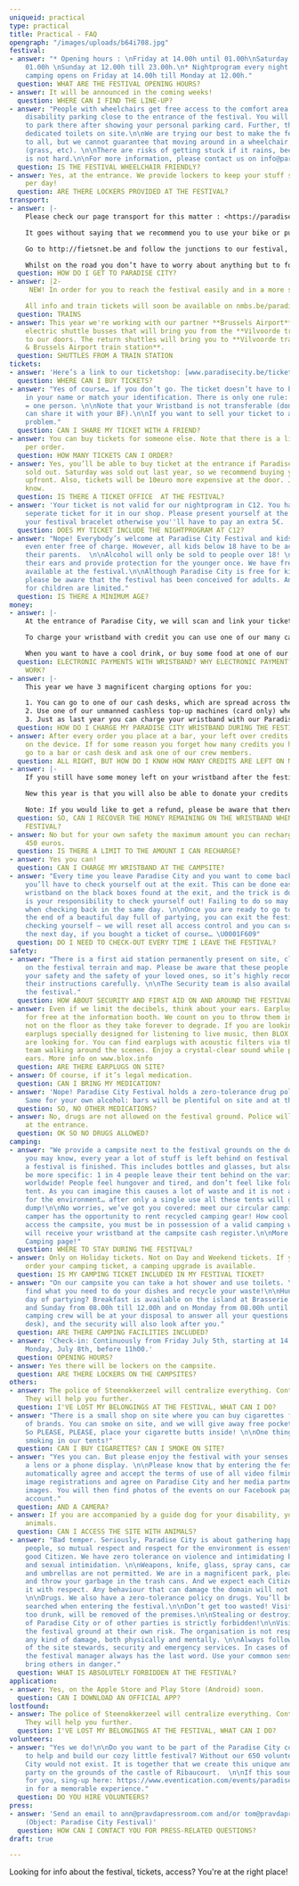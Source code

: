 ```yaml
---
uniqueid: practical
type: practical
title: Practical - FAQ
opengraph: "/images/uploads/b64i708.jpg"
festival:
- answer: "* Opening hours : \nFriday at 14.00h until 01.00h\nSaturday at 12.00h until
    01.00h \nSunday at 12.00h till 23.00h.\n* Nightprogram every night at C12\n* The
    camping opens on Friday at 14.00h till Monday at 12.00h."
  question: WHAT ARE THE FESTIVAL OPENING HOURS?
- answer: It will be announced in the coming weeks!
  question: WHERE CAN I FIND THE LINE-UP?
- answer: "People with wheelchairs get free access to the comfort area. There’s a
    disability parking close to the entrance of the festival. You will be allowed
    to park there after showing your personal parking card. Further, there will be
    dedicated toilets on site.\n\nWe are trying our best to make the festival accessible
    to all, but we cannot guarantee that moving around in a wheelchair will be easy
    (grass, etc). \n\nThere are risks of getting stuck if it rains, because the ground
    is not hard.\n\nFor more information, please contact us on info@paradisecity.be"
  question: IS THE FESTIVAL WHEELCHAIR FRIENDLY?
- answer: Yes, at the entrance. We provide lockers to keep your stuff safe, for €7-10
    per day!
  question: ARE THERE LOCKERS PROVIDED AT THE FESTIVAL?
transport:
- answer: |-
    Please check our page transport for this matter : <https://paradisecity.be/transport>

    It goes without saying that we recommend you to use your bike or public transport to get to the festival. The bike racks will be lit at night.

    Go to http://fietsnet.be and follow the junctions to our festival, from your location. Our festival is located in Perk, right next to junction 56.

    Whilst on the road you don’t have to worry about anything but to follow the signs on your chosen route to the festival.
  question: HOW DO I GET TO PARADISE CITY?
- answer: |2-
     NEW! In order for you to reach the festival easily and in a more sustainable way, Paradise City and NMBS/SNCB have joined forces and will offer discounted train tickets. There will also be extra night trains.

    All info and train tickets will soon be available on nmbs.be/paradisecity or sncb.be/paradisecity.
  question: TRAINS
- answer: This year we're working with our partner **Brussels Airport** who will provide
    electric shuttle busses that will bring you from the **Vilvoorde train station**
    to our doors. The return shuttles will bring you to **Vilvoorde train station
    & Brussels Airport train station**.
  question: SHUTTLES FROM A TRAIN STATION
tickets:
- answer: 'Here’s a link to our ticketshop: [www.paradisecity.be/tickets](www.paradisecity.be/tickets)'
  question: WHERE CAN I BUY TICKETS?
- answer: "Yes of course… if you don’t go. The ticket doesn’t have to be registered
    in your name or match your identification. There is only one rule: one ticket
    = one person. \n\nNote that your Wristband is not transferable (don’t think you
    can share it with your BF).\n\nIf you want to sell your ticket to a friend, no
    problem."
  question: CAN I SHARE MY TICKET WITH A FRIEND?
- answer: You can buy tickets for someone else. Note that there is a limit of 10 tickets
    per order.
  question: HOW MANY TICKETS CAN I ORDER?
- answer: Yes, you’ll be able to buy ticket at the entrance if Paradise City is not
    sold out. Saturday was sold out last year, so we recommend buying your ticket
    upfront. Also, tickets will be 10euro more expensive at the door. Just so you
    know.
  question: IS THERE A TICKET OFFICE  AT THE FESTIVAL?
- answer: 'Your ticket is not valid for our nightprogram in C12. You have to buy a
    seperate ticket for it in our shop. Please present yourself at the entrance with
    your festival bracelet otherwise you''ll have to pay an extra 5€.  '
  question: DOES MY TICKET INCLUDE THE NIGHTPROGRAM AT C12?
- answer: "Nope! Everybody’s welcome at Paradise City Festival and kids below 12 years
    even enter free of charge. However, all kids below 18 have to be accompanied by
    their parents.  \n\nAlcohol will only be sold to people over 18! \n\nPlease mind
    their ears and provide protection for the younger once. We have free earplugs
    available at the festival.\n\nAlthough Paradise City is free for kids under 12,
    please be aware that the festival has been conceived for adults. And activities
    for children are limited."
  question: IS THERE A MINIMUM AGE?
money:
- answer: |-
    At the entrance of Paradise City, we will scan and link your ticket to your wristband. Once it is activated you can check in and check out at the festival during your stay by scanning your wristband with one of our Staff members.

    To charge your wristband with credit you can use one of our many cash desks, special unmanned Cashless Top-ups, or you can even charge your wristband with our Paradise City APP (which you’ll be able to download on the Apple Store and Play Store soon).

    When you want to have a cool drink, or buy some food at one of our delicious food trucks, you just have to scan your wristband at one of our bars/food trucks, it’s as simple as that! Note that we use reusable cups and that they have a recoverable deposit.
  question: ELECTRONIC PAYMENTS WITH WRISTBAND? WHY ELECTRONIC PAYMENT? HOW DOES IT
    WORK?
- answer: |-
    This year we have 3 magnificent charging options for you:

    1. You can go to one of our cash desks, which are spread across the festival ground. Here you can pay with cash or card.
    2. Use one of our unmanned cashless top-up machines (card only) where you can charge your wristband very quickly.
    3. Just as last year you can charge your wristband with our Paradise City app. Just login, create/link your account, add your payment method (Payconiq, VISA, etc) and you’re good to go. More information about the app can be found soon on our website and at the festival itself.
  question: HOW DO I CHARGE MY PARADISE CITY WRISTBAND DURING THE FESTIVAL?
- answer: After every order you place at a bar, your left over credits will be shown
    on the device. If for some reason you forget how many credits you have left, just
    go to a bar or cash desk and ask one of our crew members.
  question: ALL RIGHT, BUT HOW DO I KNOW HOW MANY CREDITS ARE LEFT ON MY WRISTBAND?
- answer: |-
    If you still have some money left on your wristband after the festival, you can simply ask for a refund on our website after the festival. More information on how and where to get your refund will be given after the festival.

    New this year is that you will also be able to donate your credits that are left on your wristband to a good cause.

    Note: If you would like to get a refund, please be aware that there will be a small service fee charged.
  question: SO, CAN I RECOVER THE MONEY REMAINING ON THE WRISTBAND WHEN I LEAVE THE
    FESTIVAL?
- answer: No but for your own safety the maximum amount you can recharge at once is
    450 euros.
  question: IS THERE A LIMIT TO THE AMOUNT I CAN RECHARGE?
- answer: Yes you can!
  question: CAN I CHARGE MY WRISTBAND AT THE CAMPSITE?
- answer: "Every time you leave Paradise City and you want to come back the same day,
    you’ll have to check yourself out at the exit. This can be done easily: scan your
    wristband on the black boxes found at the exit, and the trick is done. \n\nIt
    is your responsibility to check yourself out! Failing to do so may give you problems
    when checking back in the same day. \n\nOnce you are ready to go to sleep, at
    the end of a beautiful day full of partying, you can exit the festival without
    checking yourself – we will reset all access control and you can scan your wristband
    the next day, if you bought a ticket of course… \U0001F609"
  question: DO I NEED TO CHECK-OUT EVERY TIME I LEAVE THE FESTIVAL?
safety:
- answer: "There is a first aid station permanently present on site, clearly marked
    on the festival terrain and map. Please be aware that these people stand in for
    your safety and the safety of your loved ones, so it’s highly recommended to follow
    their instructions carefully. \n\nThe Security team is also available on and around
    the festival."
  question: HOW ABOUT SECURITY AND FIRST AID ON AND AROUND THE FESTIVAL PREMISES?
- answer: Even if we limit the decibels, think about your ears. Earplugs are available
    for free at the information booth. We count on you to throw them in the bin and
    not on the floor as they take forever to degrade. If you are looking for reusable
    earplugs specially designed for listening to live music, then BLOX has what you
    are looking for. You can find earplugs with acoustic filters via their mobile
    team walking around the scenes. Enjoy a crystal-clear sound while protecting your
    ears. More info on www.blox.info
  question: ARE THERE EARPLUGS ON SITE?
- answer: Of course, if it’s legal medication.
  question: CAN I BRING MY MEDICATION?
- answer: 'Nope! Paradise City Festival holds a zero-tolerance drug policy on site.
    Same for your own alcohol: bars will be plentiful on site and at the camping.'
  question: SO, NO OTHER MEDICATIONS?
- answer: No, drugs are not allowed on the festival ground. Police will do searches
    at the entrance.
  question: OK SO NO DRUGS ALLOWED?
camping:
- answer: "We provide a campsite next to the festival grounds on the domain of Ribaucourt.\n\nAs
    you may know, every year a lot of stuff is left behind on festival campsites after
    a festival is finished. This includes bottles and glasses, but also tents! To
    be more specific: 1 in 4 people leave their tent behind on the various campsites
    worldwide! People feel hungover and tired, and don’t feel like folding up their
    tent. As you can imagine this causes a lot of waste and it is not all too good
    for the environment… after only a single use all these tents will go to the garbage
    dump!\n\nNo worries, we’ve got you covered: meet our circular camping where each
    camper has the opportunity to rent recycled camping gear! How cool is that? \n\nTo
    access the campsite, you must be in possession of a valid camping wristband. You
    will receive your wristband at the campsite cash register.\n\nMore info on our
    Camping page!"
  question: WHERE TO STAY DURING THE FESTIVAL?
- answer: Only on Holiday tickets. Not on Day and Weekend tickets. If you forgot to
    order your camping ticket, a camping upgrade is available.
  question: IS MY CAMPING TICKET INCLUDED IN MY FESTIVAL TICKET?
- answer: "On our campsite you can take a hot shower and use toilets. You will also
    find what you need to do your dishes and recycle your waste!\n\nHungry after a
    day of partying? Breakfast is available on the island at Brasserie 2050: on Saturday
    and Sunday from 08.00h till 12.00h and on Monday from 08.00h until 11.00h. \n\nOur
    camping crew will be at your disposal to answer all your questions and needs (hospitality
    desk), and the security will also look after you."
  question: ARE THERE CAMPING FACILITIES INCLUDED?
- answer: 'Check-in: Continuously from Friday July 5th, starting at 14.00h. Check-out:
    Monday, July 8th, before 11h00.'
  question: OPENING HOURS?
- answer: Yes there will be lockers on the campsite.
  question: ARE THERE LOCKERS ON THE CAMPSITES?
others:
- answer: The police of Steenokkerzeel will centralize everything. Contact the info-point.
    They will help you further.
  question: I'VE LOST MY BELONGINGS AT THE FESTIVAL, WHAT CAN I DO?
- answer: "There is a small shop on site where you can buy cigarettes from a selection
    of brands. You can smoke on site, and we will give away free pocket ashtrays!
    So PLEASE, PLEASE, place your cigarette butts inside! \n\nOne thing is forbidden:
    smoking in our tents!"
  question: CAN I BUY CIGARETTES? CAN I SMOKE ON SITE?
- answer: "Yes you can. But please enjoy the festival with your senses and not through
    a lens or a phone display. \n\nPlease know that by entering the festival, you
    automatically agree and accept the terms of use of all video filming and photo
    image registrations and agree on Paradise City and her media partners to use these
    images. You will then find photos of the events on our Facebook page and our Instagram
    account."
  question: AND A CAMERA?
- answer: If you are accompanied by a guide dog for your disability, you may bring
    animals.
  question: CAN I ACCESS THE SITE WITH ANIMALS?
- answer: "Bad temper. Seriously, Paradise City is about gathering happy and optimistic
    people, so mutual respect and respect for the environment is essential to be a
    good Citizen. We have zero tolerance on violence and intimidating behaviour, discrimination
    and sexual intimidation. \n\nWeapons, knife, glass, spray cans, cans, fireworks
    and umbrellas are not permitted. We are in a magnificent park, please be responsible
    and throw your garbage in the trash cans. And we expect each Citizen to treat
    it with respect. Any behaviour that can damage the domain will not be tolerated.
    \n\nDrugs. We also have a zero-tolerance policy on drugs. You’ll be extensively
    searched when entering the festival.\n\nDon’t get too wasted! Visitors, who are
    too drunk, will be removed of the premises.\n\nStealing or destroying properties
    of Paradise City or of other parties is strictly forbidden!\n\nVisitors enter
    the festival ground at their own risk. The organisation is not responsible for
    any kind of damage, both physically and mentally. \n\nAlways follow the guidelines
    of the site stewards, security and emergency services. In cases of discussion,
    the festival manager always has the last word. Use your common sense and do not
    bring others in danger."
  question: WHAT IS ABSOLUTELY FORBIDDEN AT THE FESTIVAL?
application:
- answer: Yes, on the Apple Store and Play Store (Android) soon.
  question: CAN I DOWNLOAD AN OFFICIAL APP?
lostfound:
- answer: The police of Steenokkerzeel will centralize everything. Contact the info-point.
    They will help you further.
  question: I'VE LOST MY BELONGINGS AT THE FESTIVAL, WHAT CAN I DO?
volunteers:
- answer: "Yes we do!\n\nDo you want to be part of the Paradise City community and
    to help and build our cozy little festival? Without our 650 volunteers Paradise
    City would not exist. It is together that we create this unique and sustainable
    party on the grounds of the castle of Ribaucourt.  \n\nIf this sounds like something
    for you, sing-up here: https://www.eventication.com/events/paradise-city-2019\n\nYou’re
    in for a memorable experience."
  question: DO YOU HIRE VOLUNTEERS?
press:
- answer: 'Send an email to ann@pravdapressroom.com and/or tom@pravdapressroom.com
    (Object: Paradise City Festival)'
  question: HOW CAN I CONTACT YOU FOR PRESS-RELATED QUESTIONS?
draft: true

---
```

Looking for info about the festival, tickets, access? You're at the right place!
